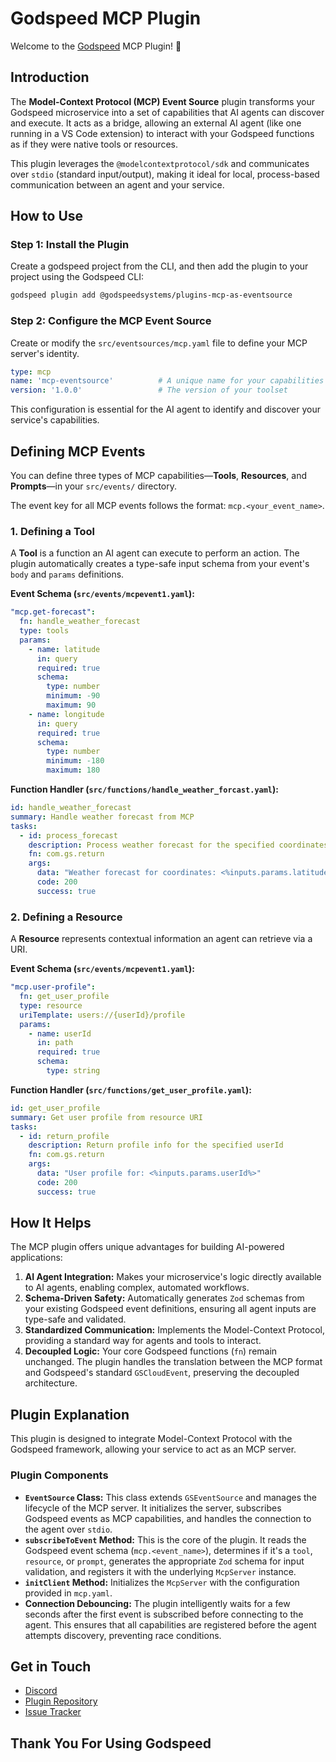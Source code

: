 
# Godspeed MCP Plugin
Welcome to the [Godspeed](https://www.godspeed.systems/) MCP Plugin! 🚀

## Introduction

The **Model-Context Protocol (MCP) Event Source** plugin transforms your Godspeed microservice into a set of capabilities that AI agents can discover and execute. It acts as a bridge, allowing an external AI agent (like one running in a VS Code extension) to interact with your Godspeed functions as if they were native tools or resources.

This plugin leverages the `@modelcontextprotocol/sdk` and communicates over `stdio` (standard input/output), making it ideal for local, process-based communication between an agent and your service.

## How to Use

### Step 1: Install the Plugin
Create a godspeed project from the CLI, and then add the plugin to your project using the Godspeed CLI:

```bash
godspeed plugin add @godspeedsystems/plugins-mcp-as-eventsource
```

### Step 2: Configure the MCP Event Source
Create or modify the `src/eventsources/mcp.yaml` file to define your MCP server's identity.

```yaml title="src/eventsources/mcp.yaml"
type: mcp
name: 'mcp-eventsource'          # A unique name for your capabilities
version: '1.0.0'                 # The version of your toolset
```
This configuration is essential for the AI agent to identify and discover your service's capabilities.

## Defining MCP Events

You can define three types of MCP capabilities—**Tools**, **Resources**, and **Prompts**—in your `src/events/` directory.

The event key for all MCP events follows the format: `mcp.<your_event_name>`.

### 1. Defining a Tool
A **Tool** is a function an AI agent can execute to perform an action. The plugin automatically creates a type-safe input schema from your event's `body` and `params` definitions.

**Event Schema (`src/events/mcpevent1.yaml`):**
```yaml
"mcp.get-forecast":
  fn: handle_weather_forecast
  type: tools
  params:
    - name: latitude
      in: query
      required: true
      schema:
        type: number
        minimum: -90
        maximum: 90
    - name: longitude
      in: query
      required: true
      schema:
        type: number
        minimum: -180
        maximum: 180
```

**Function Handler (`src/functions/handle_weather_forcast.yaml`):**
```yaml
id: handle_weather_forecast
summary: Handle weather forecast from MCP
tasks:
  - id: process_forecast
    description: Process weather forecast for the specified coordinates
    fn: com.gs.return
    args:
      data: "Weather forecast for coordinates: <%inputs.params.latitude%>, <%inputs.params.longitude%>"
      code: 200
      success: true
```

### 2. Defining a Resource
A **Resource** represents contextual information an agent can retrieve via a URI.

**Event Schema (`src/events/mcpevent1.yaml`):**
```yaml
"mcp.user-profile":
  fn: get_user_profile
  type: resource
  uriTemplate: users://{userId}/profile
  params:
    - name: userId
      in: path
      required: true
      schema:
        type: string

```

**Function Handler (`src/functions/get_user_profile.yaml`):**
```yaml
id: get_user_profile
summary: Get user profile from resource URI
tasks:
  - id: return_profile
    description: Return profile info for the specified userId
    fn: com.gs.return
    args:
      data: "User profile for: <%inputs.params.userId%>"
      code: 200
      success: true
```

## How It Helps
The MCP plugin offers unique advantages for building AI-powered applications:
1.  **AI Agent Integration:** Makes your microservice's logic directly available to AI agents, enabling complex, automated workflows.
2.  **Schema-Driven Safety:** Automatically generates `Zod` schemas from your existing Godspeed event definitions, ensuring all agent inputs are type-safe and validated.
3.  **Standardized Communication:** Implements the Model-Context Protocol, providing a standard way for agents and tools to interact.
4.  **Decoupled Logic:** Your core Godspeed functions (`fn`) remain unchanged. The plugin handles the translation between the MCP format and Godspeed's standard `GSCloudEvent`, preserving the decoupled architecture.

## Plugin Explanation

This plugin is designed to integrate Model-Context Protocol with the Godspeed framework, allowing your service to act as an MCP server.

### Plugin Components
- **`EventSource` Class:** This class extends `GSEventSource` and manages the lifecycle of the MCP server. It initializes the server, subscribes Godspeed events as MCP capabilities, and handles the connection to the agent over `stdio`.
- **`subscribeToEvent` Method:** This is the core of the plugin. It reads the Godspeed event schema (`mcp.<event_name>`), determines if it's a `tool`, `resource`, or `prompt`, generates the appropriate `Zod` schema for input validation, and registers it with the underlying `McpServer` instance.
- **`initClient` Method:** Initializes the `McpServer` with the configuration provided in `mcp.yaml`.
- **Connection Debouncing:** The plugin intelligently waits for a few seconds after the first event is subscribed before connecting to the agent. This ensures that all capabilities are registered before the agent attempts discovery, preventing race conditions.

## Get in Touch
- [Discord](https://discord.com/invite/mjBa3RvTP5)
- [Plugin Repository](https://github.com/godspeedsystems/gs-plugins)
- [Issue Tracker](https://github.com/godspeedsystems/gs-plugins/issues)

## Thank You For Using Godspeed